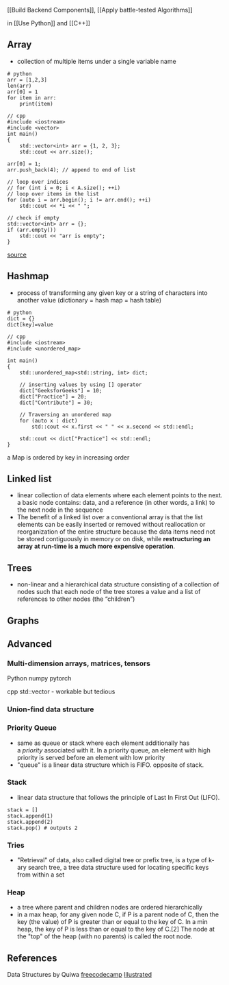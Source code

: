 [[Build Backend Components]], [[Apply battle-tested Algorithms]]

in [[Use Python]] and [[C++]]

## Array
- collection of multiple items under a single variable name
```
# python
arr = [1,2,3]
len(arr)
arr[0] = 1
for item in arr:
	print(item)
```

```
// cpp
#include <iostream>
#include <vector>
int main()
{
    std::vector<int> arr = {1, 2, 3};
    std::cout << arr.size();
    
arr[0] = 1;
arr.push_back(4); // append to end of list

// loop over indices
// for (int i = 0; i < A.size(); ++i)
// loop over items in the list
for (auto i = arr.begin(); i != arr.end(); ++i)
	std::cout << *i << " ";

// check if empty
std::vector<int> arr = {};
if (arr.empty())
	std::cout << "arr is empty";
}
```
[source](https://www.geeksforgeeks.org/vector-in-cpp-stl/)

## Hashmap
- process of transforming any given key or a string of characters into another value (dictionary = hash map = hash table)
```
# python
dict = {}
dict[key]=value
```

```
// cpp
#include <iostream>
#include <unordered_map>

int main()
{
    std::unordered_map<std::string, int> dict;

    // inserting values by using [] operator
    dict["GeeksforGeeks"] = 10;
    dict["Practice"] = 20;
    dict["Contribute"] = 30;

    // Traversing an unordered map
    for (auto x : dict)
        std::cout << x.first << " " << x.second << std::endl;

    std::cout << dict["Practice"] << std::endl;
}
```
a Map is ordered by key in increasing order

## Linked list
- linear collection of data elements where each element points to the next. a basic node contains: data, and a reference (in other words, a link) to the next node in the sequence
- The benefit of a linked list over a conventional array is that the list elements can be easily inserted or removed without reallocation or reorganization of the entire structure because the data items need not be stored contiguously in memory or on disk, while **restructuring an array** **at run-time is a much more expensive operation**.

## Trees
- non-linear and a hierarchical data structure consisting of a collection of nodes such that each node of the tree stores a value and a list of references to other nodes (the “children”)

## Graphs

## Advanced

### Multi-dimension arrays, matrices, tensors
Python
numpy
pytorch

cpp
std::vector - workable but tedious

### Union-find data structure

### Priority Queue
- same as queue or stack where each element additionally has a _priority_ associated with it. In a priority queue, an element with high priority is served before an element with low priority
- "queue" is a linear data structure which is FIFO. opposite of stack.

### Stack
- linear data structure that follows the principle of Last In First Out (LIFO). 
```
stack = []
stack.append(1)
stack.append(2)
stack.pop() # outputs 2
```


### Tries
- "Retrieval" of data, also called digital tree or prefix tree, is a type of k-ary search tree, a tree data structure used for locating specific keys from within a set

### Heap
- a tree where parent and children nodes are ordered hierarchically
- in a max heap, for any given node C, if P is a parent node of C, then the key (the value) of P is greater than or equal to the key of C. In a min heap, the key of P is less than or equal to the key of C.[2] The node at the "top" of the heap (with no parents) is called the root node.





## References
Data Structures by Quiwa
[freecodecamp](https://www.youtube.com/watch?v=RBSGKlAvoiM)
[Illustrated](https://www.youtube.com/watch?v=9rhT3P1MDHk&list=PLkZYeFmDuaN2-KUIv-mvbjfKszIGJ4FaY)